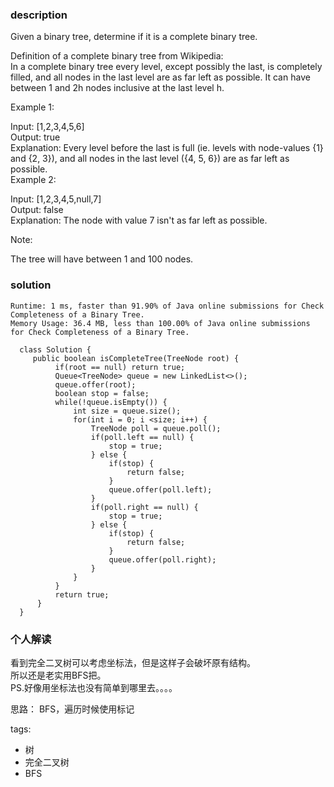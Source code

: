 ### description    
  Given a binary tree, determine if it is a complete binary tree.  
    
  Definition of a complete binary tree from Wikipedia:  
  In a complete binary tree every level, except possibly the last, is completely filled, and all nodes in the last level are as far left as possible. It can have between 1 and 2h nodes inclusive at the last level h.  
    
     
    
  Example 1:  
    
    
    
  Input: [1,2,3,4,5,6]  
  Output: true  
  Explanation: Every level before the last is full (ie. levels with node-values {1} and {2, 3}), and all nodes in the last level ({4, 5, 6}) are as far left as possible.  
  Example 2:  
    
    
    
  Input: [1,2,3,4,5,null,7]  
  Output: false  
  Explanation: The node with value 7 isn't as far left as possible.  
     
  Note:  
    
  The tree will have between 1 and 100 nodes.  
### solution    
```    
Runtime: 1 ms, faster than 91.90% of Java online submissions for Check Completeness of a Binary Tree.  
Memory Usage: 36.4 MB, less than 100.00% of Java online submissions for Check Completeness of a Binary Tree.  
  
  class Solution {  
     public boolean isCompleteTree(TreeNode root) {  
          if(root == null) return true;  
          Queue<TreeNode> queue = new LinkedList<>();  
          queue.offer(root);  
          boolean stop = false;  
          while(!queue.isEmpty()) {  
              int size = queue.size();  
              for(int i = 0; i <size; i++) {  
                  TreeNode poll = queue.poll();  
                  if(poll.left == null) {  
                      stop = true;  
                  } else {  
                      if(stop) {  
                          return false;  
                      }  
                      queue.offer(poll.left);  
                  }  
                  if(poll.right == null) {  
                      stop = true;  
                  } else {  
                      if(stop) {  
                          return false;  
                      }  
                      queue.offer(poll.right);  
                  }  
              }  
          }  
          return true;  
      }  
  }  
```    
    
### 个人解读    
  看到完全二叉树可以考虑坐标法，但是这样子会破坏原有结构。  
  所以还是老实用BFS把。  
  PS.好像用坐标法也没有简单到哪里去。。。。  
    
  思路： BFS，遍历时候使用标记  
    
    
tags:    
  -  树  
  -  完全二叉树  
  -  BFS  
